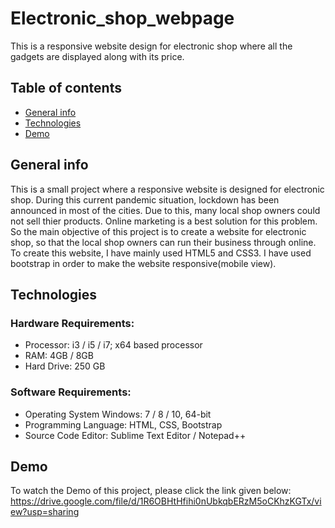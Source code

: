 # Electronic_shop_webpage
 This is a responsive website design for electronic shop where all the gadgets are displayed along with its price.

## Table of contents
* [General info](#general-info)
* [Technologies](#technologies)
* [Demo](#demo)

## General info
This is a small project where a responsive website is designed for electronic shop. During this current pandemic situation, lockdown has been
announced in most of the cities. Due to this, many local shop owners could not sell thier products. Online marketing is a best solution for this problem.
So the main objective of this project is to create a website for electronic shop, so that the local shop owners can run their business through online. To create this website, 
I have mainly used HTML5 and CSS3. I have used bootstrap in order to make the website responsive(mobile view).

## Technologies
### Hardware Requirements:
* Processor: i3 / i5 / i7; x64 based processor
* RAM: 4GB / 8GB
* Hard Drive: 250 GB

### Software Requirements:
* Operating System Windows: 7 / 8 / 10, 64-bit
* Programming Language: HTML, CSS, Bootstrap
* Source Code Editor: Sublime Text Editor / Notepad++

## Demo
To watch the Demo of this project, please click the link given below:
https://drive.google.com/file/d/1R6OBHtHfihi0nUbkqbERzM5oCKhzKGTx/view?usp=sharing
